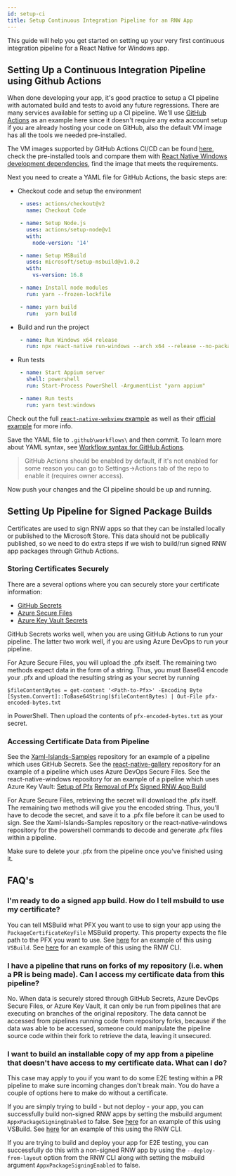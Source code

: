 ```yaml
---
id: setup-ci
title: Setup Continuous Integration Pipeline for an RNW App
---
```


This guide will help you get started on setting up your very first continuous integration pipeline for a React Native for Windows app.

## Setting Up a Continuous Integration Pipeline using Github Actions

When done developing your app, it's good practice to setup a CI pipeline with automated build and tests to avoid any future regressions. There are many services available for setting up a CI pipeline. We'll use [GitHub Actions](https://docs.github.com/actions/getting-started-with-github-actions/about-github-actions) as an example here since it doesn't require any extra account setup if you are already hosting your code on GitHub, also the default VM image has all the tools we needed pre-installed.

The VM images supported by GitHub Actions CI/CD can be found [here](https://github.com/actions/virtual-environments#github-actions-virtual-environments), check the pre-installed tools and compare them with [React Native Windows development dependencies](https://microsoft.github.io/react-native-windows/docs/rnw-dependencies), find the image that meets the requirements.

Next you need to create a YAML file for GitHub Actions, the basic steps are:
- Checkout code and setup the environment
```yaml
    - uses: actions/checkout@v2
      name: Checkout Code

    - name: Setup Node.js
      uses: actions/setup-node@v1
      with:
        node-version: '14'

    - name: Setup MSBuild
      uses: microsoft/setup-msbuild@v1.0.2
      with:
        vs-version: 16.8

    - name: Install node modules
      run: yarn --frozen-lockfile

    - name: yarn build
      run:  yarn build
```
- Build and run the project
```yaml
    - name: Run Windows x64 release
      run: npx react-native run-windows --arch x64 --release --no-packager --logging --deploy-from-layout
```
- Run tests
```yaml
    - name: Start Appium server
      shell: powershell
      run: Start-Process PowerShell -ArgumentList "yarn appium"

    - name: Run tests
      run: yarn test:windows
```
Check out the full [`react-native-webview` example](https://github.com/react-native-webview/react-native-webview/blob/master/.github/workflows/windows-ci.yml) as well as their [official example](https://github.blog/2019-08-08-github-actions-now-supports-ci-cd/) for more info.

Save the YAML file to `.github\workflows\` and then commit. To learn more about YAML syntax, see [Workflow syntax for GitHub Actions](https://docs.github.com/actions/reference/workflow-syntax-for-github-actions).

> GitHub Actions should be enabled by default, if it's not enabled for some reason you can go to Settings->Actions tab of the repo to enable it (requires owner access).

Now push your changes and the CI pipeline should be up and running.

## Setting Up Pipeline for Signed Package Builds
Certificates are used to sign RNW apps so that they can be installed locally or published to the Microsoft Store. This data should not be publically published, so we need to do extra steps if we wish to build/run signed RNW app packages through Github Actions.

### Storing Certificates Securely
There are a several options where you can securely store your certificate information:

- [GitHub Secrets](https://docs.github.com/actions/reference/encrypted-secrets)
- [Azure Secure Files](https://docs.microsoft.com/azure/devops/pipelines/library/secure-files?view=azure-devops)
- [Azure Key Vault Secrets](https://docs.microsoft.com/azure/key-vault/secrets/about-secrets)

GitHub Secrets works well, when you are using GitHub Actions to run your pipeline. The latter two work well, if you are using Azure DevOps to run your pipeline.

For Azure Secure Files, you will upload the .pfx itself. The remaining two methods expect data in the form of a string. Thus, you must Base64 encode your .pfx and upload the resulting string as your secret by running 
```
$fileContentBytes = get-content '<Path-to-Pfx>' -Encoding Byte
[System.Convert]::ToBase64String($fileContentBytes) | Out-File pfx-encoded-bytes.txt
```
in PowerShell. Then upload the contents of `pfx-encoded-bytes.txt` as your secret.

### Accessing Certificate Data from Pipeline
See the [Xaml-Islands-Samples](https://github.com/microsoft/Xaml-Islands-Samples/blob/master/.github/workflows/CPP-CI.yml) repository for an example of a pipeline which uses GitHub Secrets.
See the [react-native-gallery](https://github.com/microsoft/react-native-gallery/blob/main/ci.yml) repository for an example of a pipeline which uses Azure DevOps Secure Files.
See the react-native-windows repository for an example of a pipeline which uses Azure Key Vault:
[Setup of Pfx](https://github.com/microsoft/react-native-windows/blob/main/.ado/templates/setup-certificate.yml)
[Removal of Pfx](https://github.com/microsoft/react-native-windows/blob/main/.ado/templates/cleanup-certificate.yml)
[Signed RNW App Build](https://github.com/microsoft/react-native-windows/blob/main/.ado/templates/run-windows-with-certificates.yml)

For Azure Secure Files, retrieving the secret will download the .pfx itself. The remaining two methods will give you the encoded string. Thus, you'll have to decode the secret, and save it to a .pfx file before it can be used to sign.  See the Xaml-Islands-Samples repository or the react-native-windows repository for the powershell commands to decode and generate .pfx files within a pipeline.
	
Make sure to delete your .pfx from the pipeline once you've finished using it.

## FAQ's
### I'm ready to do a signed app build. How do I tell msbuild to use my certificate?
You can tell MSBuild what PFX you want to use to sign your app using the `PackageCertificateKeyFile` MSBuild property. This property expects the file path to the PFX you want to use. See [here](https://github.com/microsoft/react-native-windows/blob/353321ee40391f6f302e7cc80f96285e12780cbe/.ado/jobs/playground.yml#L114) for an example of this using `VSBuild`. See [here](https://github.com/microsoft/react-native-windows/blob/353321ee40391f6f302e7cc80f96285e12780cbe/.ado/templates/run-windows-with-certificates.yml#L48) for an example of this using the RNW CLI.

### I have a pipeline that runs on forks of my repository (i.e. when a PR is being made). Can I access my certificate data from this pipeline?
No. When data is securely stored through GitHub Secrets, Azure DevOps Secure Files, or Azure Key Vault, it can only be run from pipelines that are executing on branches of the original repository. The data cannot be accessed from pipelines running code from repository forks, because if the data was able to be accessed, someone could manipulate the pipeline source code within their fork to retrieve the data, leaving it unsecured.

### I want to build an installable copy of my app from a pipeline that doesn't have access to my certificate data. What can I do?
This case may apply to you if you want to do some E2E testing within a PR pipeline to make sure incoming changes don't break main. You do have a couple of options here to make do without a certificate.

If you are simply trying to build - but not deploy - your app, you can successfully build non-signed RNW apps by setting the msbuild argument `AppxPackageSigningEnabled` to false. See [here](https://github.com/microsoft/react-native-windows/blob/353321ee40391f6f302e7cc80f96285e12780cbe/.ado/jobs/playground.yml#L95) for an example of this using VSBuild. See [here](https://github.com/microsoft/react-native-windows/blob/353321ee40391f6f302e7cc80f96285e12780cbe/.ado/templates/run-windows-with-certificates.yml#L34) for an example of this using the RNW CLI.

If you are trying to build and deploy your app for E2E testing, you can successfully do this with a non-signed RNW app by using the `--deploy-from-layout` option from the RNW CLI along with setting the msbuild argument `AppxPackageSigningEnabled` to false.

